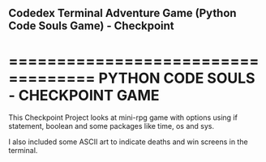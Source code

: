 ## Codedex Terminal Adventure Game (Python Code Souls Game) - Checkpoint


===================================
PYTHON CODE SOULS - CHECKPOINT GAME
===================================

This Checkpoint Project looks at mini-rpg game with options using if statement, boolean and some packages like time, os and sys.

I also included some ASCII art to indicate deaths and win screens in the terminal. 